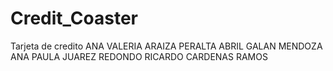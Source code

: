 # Credit_Coaster
Tarjeta de credito 
ANA VALERIA ARAIZA PERALTA 
ABRIL GALAN MENDOZA
ANA PAULA JUAREZ REDONDO 
RICARDO CARDENAS RAMOS 